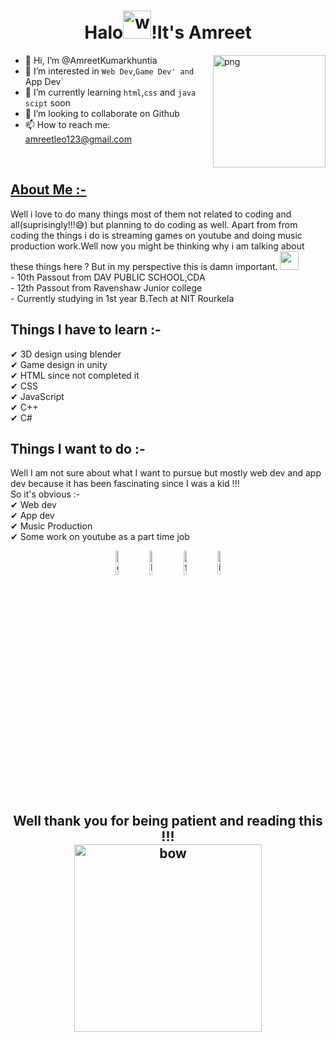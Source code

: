 <h1 align="center">Halo<img alt="wave" src="https://www.openpr.com/wiki/images/243-400x300_4829" width="45">!It's Amreet  </h1>

<img align="right" height="180px" alt="png" src="https://f8n-ipfs-production.imgix.net/QmdCMQFW4q9EqDFCk6Wr3CMF3LUrbsUMQkqatu3y2kKvMf/nft.jpg?fit=fill&q=100&w=2560" padding="5px" />

- 👋 Hi, I’m @AmreetKumarkhuntia
- 👀 I’m interested in `Web Dev`,`Game Dev' and `App Dev`
- 🌱 I’m currently learning `html`,`css` and `java scipt` soon
- 💞️ I’m looking to collaborate on Github
- 📫 How to reach me: amreetleo123@gmail.com

</br>


<h2 align="left"><u>About Me :- </u></h2>
<p>
Well i love to do many things most of them not related to coding and all(suprisingly!!!😅) but planning to do coding as well. Apart from from coding the things i do is streaming games on youtube and doing music production work.Well now you might be thinking why i am talking about these things here ? But in my perspective this is damn 	important. 
	<img src="https://media.giphy.com/media/ObNTw8Uzwy6KQ/giphy.gif" width="30px">&nbsp;
<br>
	- 10th Passout from DAV PUBLIC SCHOOL,CDA <br>
	- 12th Passout from Ravenshaw Junior college <br>
	- Currently studying in 1st year B.Tech at NIT Rourkela
<br>
<h2>Things I have to learn :- </h2>
	✔ 3D design using blender<br>
	✔ Game design in unity<br>
	✔ HTML since not completed it<br>
	✔ CSS<br>
	✔ JavaScript<br>
	✔ C++<br>
	✔ C#<br>
<h2>Things I want to do :- </h2>
Well I am not sure about what I want to pursue but mostly web dev and app dev because it has been fascinating since I was a kid !!!<br>
So it's obvious :- <br>
	✔ Web dev <br>
	✔ App dev <br>
	✔ Music Production <br>
	✔ Some work on youtube as a part time job <br>
</p>
<p align="center">
	<a href="https://github.com/AmreetKumarkhuntia"><img alt="github" width="10%" src="https://img.icons8.com/clouds/100/000000/github.png"/></a>
	<a href="https://www.linkedin.com/in/amreet-khuntia-15193220b/"><img alt="linkedin" width="10%" src="https://img.icons8.com/clouds/100/000000/linkedin.png"/></a> 
	<a href="https://www.facebook.com/amreetkumar.khuntis.1/"><img alt="facebook" width="10%" src="https://img.icons8.com/clouds/100/000000/facebook-new.png"/></a>
	<a href="https://www.instagram.com/akmaniac123/"><img alt="instagram" width="10%" src="https://img.icons8.com/clouds/100/000000/instagram.png"/></a>	
</p>

<h2 align="center"> Well thank you for being patient and reading this !!! <br> <img alt="bow" src="https://monophy.com/media/iDdroSqfT7QKQ/monophy.gif" width="300" style="paddinf:5px" align="center"></h2>
<!---
AmreetKumarkhuntia/AmreetKumarkhuntia is a ✨ special ✨ repository because its `README.md` (this file) appears on your GitHub profile.
You can click the Preview link to take a look at your changes.
--->
